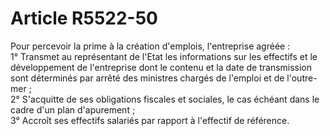 # Article R5522-50

  
Pour percevoir la prime à la création d'emplois, l'entreprise agréée :   
1° Transmet au représentant de l'Etat les informations sur les effectifs et le développement de l'entreprise dont le contenu et la date de transmission sont déterminés par arrêté des ministres chargés de l'emploi et de l'outre-mer ;   
2° S'acquitte de ses obligations fiscales et sociales, le cas échéant dans le cadre d'un plan d'apurement ;   
3° Accroît ses effectifs salariés par rapport à l'effectif de référence.